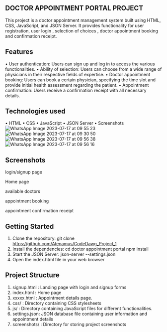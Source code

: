 ## DOCTOR APPOINTMENT PORTAL PROJECT

This project is a doctor appointment management system built using HTML, CSS, JavaScript, and JSON Server. It provides functionality for user registration, user login , selection of choices , doctor appointment booking and confirmation receipt.

## Features
• User authentication: Users can sign up and log in to access the various   functionalities.
• Ability of selection: Users can choose from a wide range of physicians in their respective fields of expertise.
• Doctor appointment booking: Users can book a certain physician, specifying the time slot and provide initial health assessment regarding the patient.
• Appointment confirmation: Users receive a confirmation receipt with   all necessary details.

## Technologies used 
• HTML
• CSS
• JavaScript
• JSON Server
• Screenshots 
![WhatsApp Image 2023-07-17 at 09 55 23](https://github.com/Atenamus/CodeDawg_Project_1/assets/138751641/31d42bc2-6052-44dd-885e-cbfcadc37d34)
![WhatsApp Image 2023-07-17 at 09 30 50](https://github.com/Atenamus/CodeDawg_Project_1/assets/138751641/987b05a1-6e3d-47e9-81a4-db4e8b49763d)
![WhatsApp Image 2023-07-17 at 09 56 38](https://github.com/Atenamus/CodeDawg_Project_1/assets/138751641/dabb1258-1a44-42d4-9102-5ea4478e5b91)
![WhatsApp Image 2023-07-17 at 09 56 16](https://github.com/Atenamus/CodeDawg_Project_1/assets/138751641/c20bdfa6-2195-4ac8-aaf8-db10e8d55cfc)



 ## Screenshots

login/signup page



Home page
 
available doctors 

appointment booking 

appointment confirmation receipt

## Getting Started
1. Clone the repository:
git clone https://github.com/Atenamus/CodeDawg_Project_1
2. Install the dependencies:
cd doctor appointment portal
npm install 
3. Start the JSON Server:
 json-server --settings.json
4. Open the index.html file in your web browser
## Project Structure
1. signup.html : Landing page with login and signup forms
2. index.html : Home page
4. xxxxx.html : Appointment details page.
5. css/ : Directory containing CSS stylesheets
6. js/ : Directory containing JavaScript files for different functionalities.
7. settings.json: JSON database file containing user information  and appointment details
8. screenshots/ : Directory for storing project screenshots


